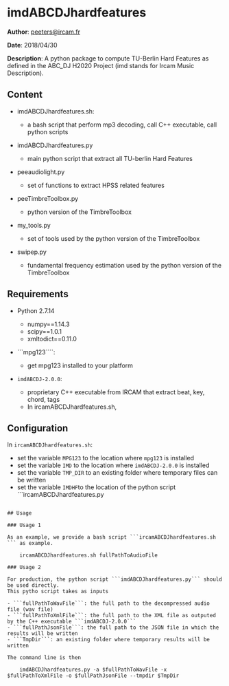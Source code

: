 # imdABCDJhardfeatures

**Author**: peeters@ircam.fr

**Date**: 2018/04/30

**Description**: A python package to compute TU-Berlin Hard Features as defined in the ABC_DJ H2020 Project (imd stands for Ircam Music Description).


## Content

- imdABCDJhardfeatures.sh: 
	- a bash script that perform mp3 decoding, call C++ executable, call python scripts

- imdABCDJhardfeatures.py
	- main python script that extract all TU-berlin Hard Features
- peeaudiolight.py
	- set of functions to extract HPSS related features
- peeTimbreToolbox.py
	- python version of the TimbreToolbox
- my_tools.py
	- set of tools used by the python version of the TimbreToolbox
- swipep.py
	- fundamental frequency estimation used by the python version of the TimbreToolbox

## Requirements

- Python 2.7.14
	- numpy==1.14.3
	- scipy==1.0.1
	- xmltodict==0.11.0

- ```mpg123````:
	- get mpg123 installed to your platform

- ```imdABCDJ-2.0.0```:
	- proprietary C++ executable from IRCAM that extract beat, key, chord, tags
	- In ircamABCDJhardfeatures.sh, 

## Configuration

In ```ircamABCDJhardfeatures.sh```: 

- set the variable ```MPG123``` to the location where ```mpg123``` is installed
- set the variable ```IMD``` to the location where ````imdABCDJ-2.0.0```` is installed
- set the variable ```TMP_DIR``` to an existing folder where temporary files can be written
- set the variable ```IMDHF```to the location of the python script ```ircamABCDJhardfeatures.py
```	

## Usage

### Usage 1

As an example, we provide a bash script ```ircamABCDJhardfeatures.sh ``` as example.
	
	ircamABCDJhardfeatures.sh fullPathToAudioFile

### Usage 2

For production, the python script ```imdABCDJhardfeatures.py``` should be used directly. 
This pytho script takes as inputs
	
- ```fullPathToWavFile```: the full path to the decompressed audio file (wav file)
- ```fullPathToXmlFile```: the full path to the XML file as outputed by the C++ executable ```imdABCDJ-2.0.0```
- ```fullPathJsonFile```: the full path to the JSON file in which the results will be written
- ```TmpDir```: an existing folder where temporary results will be written

The command line is then

	imdABCDJhardfeatures.py -a $fullPathToWavFile -x $fullPathToXmlFile -o $fullPathJsonFile --tmpdir $TmpDir

